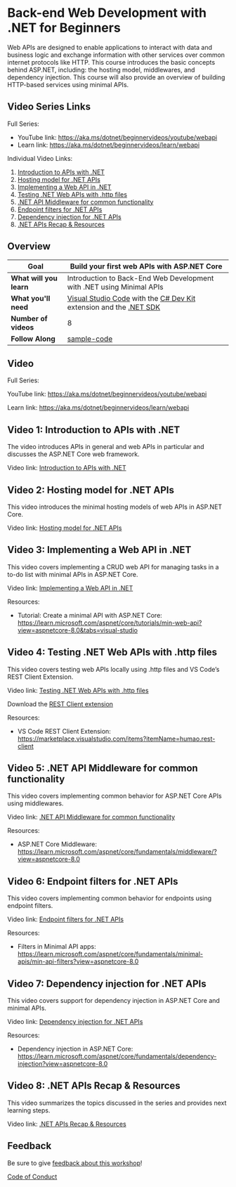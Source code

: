 # Back-end Web Development with .NET for Beginners

Web APIs are designed to enable applications to interact with data and business logic and exchange information with other services over common internet protocols like HTTP. This course introduces the basic concepts behind ASP.NET, including: the hosting model, middlewares, and dependency injection. This course will also provide an overview of building HTTP-based services using minimal APIs. 

## Video Series Links

Full Series:
- YouTube link: https://aka.ms/dotnet/beginnervideos/youtube/webapi 
- Learn link: https://aka.ms/dotnet/beginnervideos/learn/webapi

Individual Video Links:

1. [Introduction to APIs with .NET](https://youtu.be/OmUuR4GiwIE)
1. [Hosting model for .NET APIs](https://youtu.be/r3ys7oL9izQ)
1. [Implementing a Web API in .NET](https://youtu.be/FNLuegvqNak)
1. [Testing .NET Web APIs with .http files](https://youtu.be/XX_LE_acBak)
1. [.NET API Middleware for common functionality](https://youtu.be/2QvUwxcHCBc)
1. [Endpoint filters for .NET APIs](https://youtu.be/wxS8nfMCN-4)
1. [Dependency injection for .NET APIs](https://youtu.be/LpBdpoHD50I)
1. [.NET APIs Recap & Resources](https://youtu.be/NJQxinaXk40)

## Overview

| **Goal**              | Build your first web APIs with ASP.NET Core                                    |
| ----------------------------- | --------------------------------------------------------------------- |
| **What will you learn**       | Introduction to Back-End Web Development with .NET using Minimal APIs                                       |
| **What you'll need**          | [Visual Studio Code](code.visualstudio.com) with the [C# Dev Kit](https://marketplace.visualstudio.com/items?itemName=ms-dotnettools.csdevkit) extension and the [.NET SDK](https://dotnet.microsoft.com/download)|
| **Number of videos**          | 8                                                               |
| **Follow Along** | [sample-code](sample-code)                        |
                         

## Video

Full Series:

YouTube link: https://aka.ms/dotnet/beginnervideos/youtube/webapi

Learn link: https://aka.ms/dotnet/beginnervideos/learn/webapi

## Video 1: Introduction to APIs with .NET
The video introduces APIs in general and web APIs in particular and discusses the ASP.NET Core web framework. 

Video link: [Introduction to APIs with .NET](https://youtu.be/OmUuR4GiwIE)
 
## Video 2: Hosting model for .NET APIs
This video introduces the minimal hosting models of web APIs in ASP.NET Core.

Video link: [Hosting model for .NET APIs](https://youtu.be/r3ys7oL9izQ)

## Video 3: Implementing a Web API in .NET
This video covers implementing a CRUD web API for managing tasks in a to-do list with minimal APIs in ASP.NET Core. 

Video link: [Implementing a Web API in .NET](https://youtu.be/FNLuegvqNak)

Resources:
- Tutorial: Create a minimal API with ASP.NET Core: https://learn.microsoft.com/aspnet/core/tutorials/min-web-api?view=aspnetcore-8.0&tabs=visual-studio 

## Video 4: Testing .NET Web APIs with .http files
This video covers testing web APIs locally using .http files and VS Code’s REST Client Extension.

Video link: [Testing .NET Web APIs with .http files](https://youtu.be/XX_LE_acBak)

Download the [REST Client extension](https://marketplace.visualstudio.com/items?itemName=humao.rest-client)

Resources:
- VS Code REST Client Extension: https://marketplace.visualstudio.com/items?itemName=humao.rest-client 
 
## Video 5: .NET API Middleware for common functionality
This video covers implementing common behavior for ASP.NET Core APIs using middlewares. 

Video link: [.NET API Middleware for common functionality](https://youtu.be/2QvUwxcHCBc)

Resources:
- ASP.NET Core Middleware: https://learn.microsoft.com/aspnet/core/fundamentals/middleware/?view=aspnetcore-8.0 

## Video 6: Endpoint filters for .NET APIs
This video covers implementing common behavior for endpoints using endpoint filters. 

Video link: [Endpoint filters for .NET APIs](https://youtu.be/wxS8nfMCN-4)
 
Resources:
- Filters in Minimal API apps: https://learn.microsoft.com/aspnet/core/fundamentals/minimal-apis/min-api-filters?view=aspnetcore-8.0 

## Video 7: Dependency injection for .NET APIs
This video covers support for dependency injection in ASP.NET Core and minimal APIs. 

Video link: [Dependency injection for .NET APIs](https://youtu.be/LpBdpoHD50I)

Resources: 
-  Dependency injection in ASP.NET Core: https://learn.microsoft.com/aspnet/core/fundamentals/dependency-injection?view=aspnetcore-8.0

## Video 8: .NET APIs Recap & Resources
This video summarizes the topics discussed in the series and provides next learning steps. 

Video link: [.NET APIs Recap & Resources](https://youtu.be/NJQxinaXk40) 

## Feedback

Be sure to give [feedback about this workshop](https://aka.ms/dotnet/beginnervideos/feedback)!

[Code of Conduct](../CODE_OF_CONDUCT.md)

